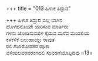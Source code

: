 +++
title = "013 ಹಿಳುಕ ತಿದ್ದುವ"

+++
ಹಿಳುಕ ತಿದ್ದುವ ಬಿಲ್ಲ ಬಾಗಿನ   
ಹೊಳಹನೊಯಾ್ಯರಿಸುವ ಮಾರ್ತಿರು   
ಗಳನು ಜೋಡಿಸುವಖಿಳ ಕೈದುವ ಮಸೆವ ಮಂಡಲಿಯ   
ಕಳಕಳಿಕೆ ಬಲುಹಾಯ್ತು ರಾವುತ   
ರಲಿ ಗಜಾರೋಹಕರ ರಥಿಕಾ   
ವಳಿಯಲವರವರಂಗದಲಿ ಸಂವರಣೆಯೊಪ್ಪಿದವು    ॥13॥